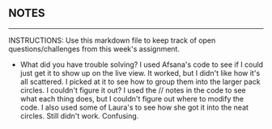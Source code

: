 ## NOTES

-----------
INSTRUCTIONS:
Use this markdown file to keep track of open questions/challenges from this week's assignment.
- What did you have trouble solving?
I used Afsana's code to see if I could just get it to show up on the live view. It worked, but I didn't like how it's all scattered. I picked at it to see how to group them into the larger pack circles. I couldn't figure it out? I used the // notes in the code to see what each thing does, but I couldn't figure out where to modify the code. I also used some of Laura's to see how she got it into the neat circles. Still didn't work. Confusing.